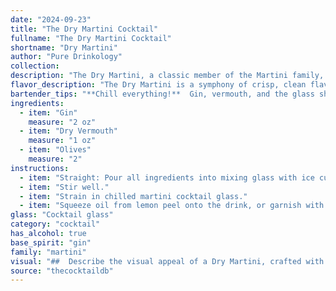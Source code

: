 ```yaml
---
date: "2024-09-23"
title: "The Dry Martini Cocktail"
fullname: "The Dry Martini Cocktail"
shortname: "Dry Martini"
author: "Pure Drinkology"
collection:
description: "The Dry Martini, a classic member of the Martini family, is a gin-based cocktail with roots in 19th-century America. Its austere dryness, a testament to the dominance of gin over vermouth, is what defines it.  "
flavor_description: "The Dry Martini is a symphony of crisp, clean flavors. Gin's juniper and botanicals take center stage, with dry vermouth adding subtle herbal notes and a hint of dryness. The olive, a classic garnish, contributes a briny, savory touch, balancing the gin's boldness with a touch of earthiness. It's a sophisticated, refreshing cocktail with a long, satisfying finish. "
bartender_tips: "**Chill everything!**  Gin, vermouth, and the glass should all be ice cold.  **Use a quality gin** and a **dry vermouth**.  **Stir, don't shake!**  Shaking will dilute the cocktail.  **Garnish with an olive or a lemon twist.**  Remember, **a good Martini is all about balance**.  Don't overpower the gin with too much vermouth.  **Taste as you go** and adjust the vermouth to your liking. "
ingredients:
  - item: "Gin"
    measure: "2 oz"
  - item: "Dry Vermouth"
    measure: "1 oz"
  - item: "Olives"
    measure: "2"
instructions:
  - item: "Straight: Pour all ingredients into mixing glass with ice cubes."
  - item: "Stir well."
  - item: "Strain in chilled martini cocktail glass."
  - item: "Squeeze oil from lemon peel onto the drink, or garnish with olive."
glass: "Cocktail glass"
category: "cocktail"
has_alcohol: true
base_spirit: "gin"
family: "martini"
visual: "##  Describe the visual appeal of a Dry Martini, crafted with gin, dry vermouth, and olives. **Consider these elements:*** **Glass:** A classic chilled martini glass, with its iconic V-shape and stem.* **Liquid:** The clear, almost transparent gin, possibly with a slight hint of ice-cold chill. * **Vermouth:**  The subtle whisper of dry vermouth, adding a faint, pale-yellow hue to the gin. * **Olive:** A single, plump green olive, resting elegantly on a cocktail stick or skewer, or perhaps submerged in the gin.  * **Presentation:**  The overall look of the drink.  Is it minimalist, with just the olive as a garnish? Or are there other embellishments, like a twist of lemon peel?  How does the condensation from the chilled glass contribute to the visual appeal? **Please provide a detailed description that evokes the visual beauty of this classic cocktail.** "
source: "thecocktaildb"
---
```


